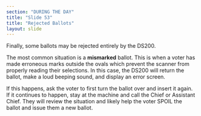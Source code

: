 ```yaml
---
section: "DURING THE DAY"
title: "Slide 53"
title: "Rejected Ballots"
layout: slide
---
```


Finally, some ballots may be rejected entirely by the DS200.

The most common situation is a **mismarked** ballot. This is when a voter has made erroneous marks outside the ovals which prevent the scanner from properly reading their selections. In this case, the DS200 will return the ballot, make a loud beeping sound, and display an error screen.

If this happens, ask the voter to first turn the ballot over and insert it again. If it continues to happen, stay at the machine and call the Chief or Assistant Chief. They will review the situation and likely help the voter SPOIL the ballot and issue them a new ballot.

